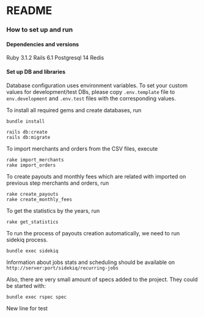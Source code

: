# README

### How to set up and run

#### Dependencies and versions

Ruby 3.1.2
Rails 6.1
Postgresql 14
Redis

#### Set up DB and libraries

Database configuration uses environment variables. To set your custom values for development/test DBs, please
copy `.env.template` file to `env.development` and `.env.test` files with the corresponding values.

To install all required gems and create databases, run

```shell
bundle install

rails db:create
rails db:migrate
```

To import merchants and orders from the CSV files, execute
```shell
rake import_merchants
rake import_orders
```

To create payouts and monthly fees which are related
with imported on previous step merchants and orders, run

```shell
rake create_payouts
rake create_monthly_fees
```

To get the statistics by the years, run
```shell
rake get_statistics
```

To run the process of payouts creation automatically, we need to run sidekiq process.
```shell
bundle exec sidekiq
```
Information about jobs stats and scheduling should be available on `http://server:port/sidekiq/recurring-jobs`

Also, there are very small amount of specs added to the project.
They could be started with:
```shell
bundle exec rspec spec
```

New line for test
